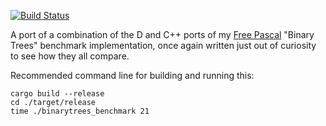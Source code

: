 [![Build Status](https://travis-ci.com/akira13641/binarytreesbenchmark.svg?branch=master)](https://travis-ci.com/akira13641/binarytreesbenchmarkrust)

A port of a combination of the D and C++ ports of my [Free Pascal](https://benchmarksgame-team.pages.debian.net/benchmarksgame/program/binarytrees-fpascal-7.html) "Binary Trees" benchmark implementation, once again written just out of curiosity to see how they all compare.

Recommended command line for building and running this:

```
cargo build --release
cd ./target/release
time ./binarytrees_benchmark 21
```
